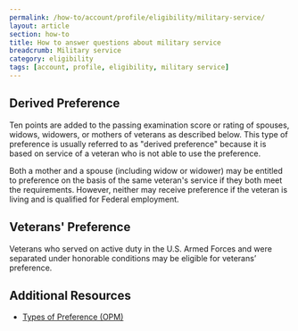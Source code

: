 ```yaml
---
permalink: /how-to/account/profile/eligibility/military-service/
layout: article
section: how-to
title: How to answer questions about military service
breadcrumb: Military service
category: eligibility
tags: [account, profile, eligibility, military service]
---
```



## Derived Preference

Ten points are added to the passing examination score or rating of spouses, widows, widowers, or mothers of veterans as described below. This type of preference is usually referred to as "derived preference" because it is based on service of a veteran who is not able to use the preference.

Both a mother and a spouse (including widow or widower) may be entitled to preference on the basis of the same veteran's service if they both meet the requirements. However, neither may receive preference if the veteran is living and is qualified for Federal employment.

## Veterans' Preference

Veterans who served on active duty in the U.S. Armed Forces and were separated under honorable conditions may be eligible for veterans’ preference.


## Additional Resources

* [Types of Preference (OPM)](https://www.opm.gov/policy-data-oversight/veterans-employment-initiative/vet-guide/#2Types)